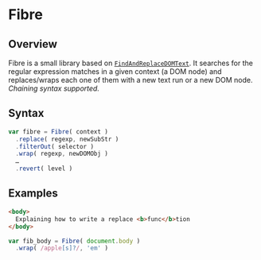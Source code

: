 
# Fibre
## Overview
Fibre is a small library based on [`FindAndReplaceDOMText`](fardt). It searches for the regular expression matches in a given context (a DOM node) and replaces/wraps each one of them with a new text run or a new DOM node. *Chaining syntax supported.*

[fardt]: https://github.com/padolsey/findAndReplaceDOMText

## Syntax

```javascript
var fibre = Fibre( context )
  .replace( regexp, newSubStr )
  .filterOut( selector )
  .wrap( regexp, newDOMObj )
  …
  .revert( level )
```

## Examples

```html
<body>
  Explaining how to write a replace <b>func</b>tion
</body>
```

```javascript
var fib_body = Fibre( document.body )
  .wrap( /apple[s]?/, 'em' )
```
